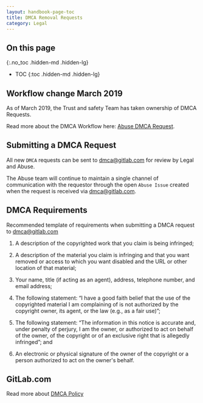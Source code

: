 ```yaml
---
layout: handbook-page-toc
title: DMCA Removal Requests
category: Legal
---
```


## On this page
{:.no_toc .hidden-md .hidden-lg}

- TOC
{:toc .hidden-md .hidden-lg}

## Workflow change March 2019

As of March 2019, the Trust and safety Team has taken ownership of DMCA Requests.

Read more about the DMCA Workflow here: [Abuse DMCA Request](/handbook/engineering/security/operations/trustandsafety/dmca-removal-requests.html).

## Submitting a DMCA Request

All new `DMCA` requests can be sent to dmca@gitlab.com for review by Legal and Abuse. 

The Abuse team will continue to maintain a single channel of communication with the requestor through the open `Abuse Issue` created when the request is received via dmca@gitlab.com. 

## DMCA Requirements

Recommended template of requirements when submitting a DMCA request to dmca@gitlab.com 

1.  A description of the copyrighted work that you claim is being infringed;

2.  A description of the material you claim is infringing and that you want removed or access to which you want disabled and the URL or other location of that material;

3.  Your name, title (if acting as an agent), address, telephone number, and email address;

4.  The following statement: “I have a good faith belief that the use of the copyrighted material I am complaining of is not authorized by the copyright owner, its agent, or the law (e.g., as a fair use)”;

5.  The following statement: “The information in this notice is accurate and, under penalty of perjury, I am the owner, or authorized to act on behalf of the owner, of the copyright or of an exclusive right that is allegedly infringed”; and

6.  An electronic or physical signature of the owner of the copyright or a person authorized to act on the owner's behalf.

## GitLab.com 

Read more about [DMCA Policy](/handbook/dmca/)
